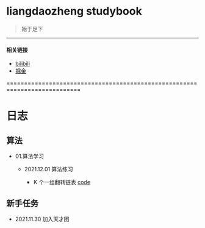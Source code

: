# liangdaozheng studybook

>始于足下
-----------

#### 相关链接
* [bilibili](https://space.bilibili.com/484967304)
* [掘金](https://juejin.cn/user/2981531266318407)

===========================================================================

# 日志

## 算法

* 01.算法学习

  * 2021.12.01 算法练习

    * K 个一组翻转链表 [code](https://github.com/liangdaozheng/liangdaozheng-studybook/blob/main/algorithm/01.w0001-k-group.js)



## 新手任务

* 2021.11.30 加入天才团
 

